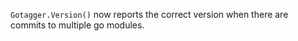 `Gotagger.Version()` now reports the correct version
when there are commits to multiple go modules.
